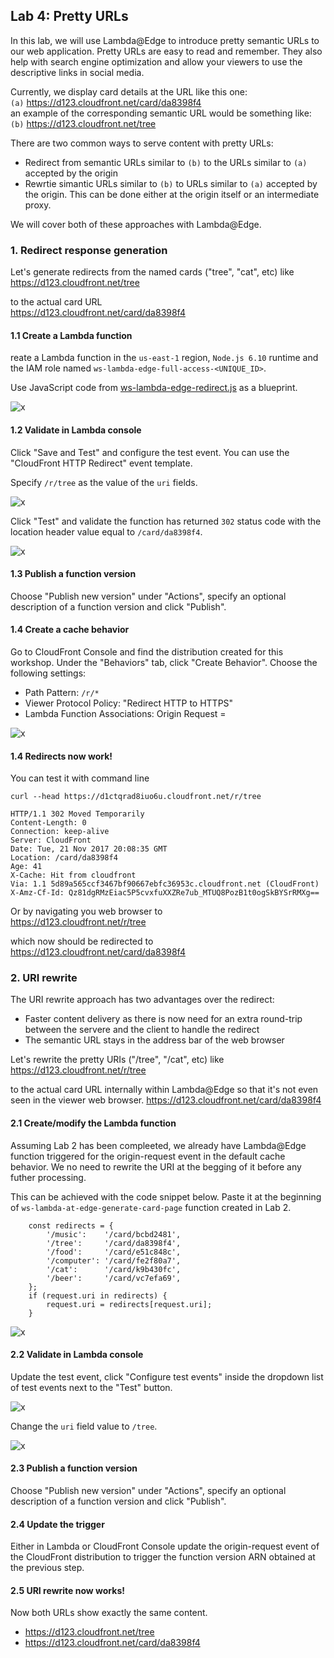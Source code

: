 ## Lab 4: Pretty URLs

In this lab, we will use Lambda@Edge to introduce pretty semantic URLs to our web application. Pretty URLs are easy to read and remember. They also help with search engine optimization and allow your viewers to use the descriptive links in social media.

Currently, we display card details at the URL like this one:  
`(a)` https://d123.cloudfront.net/card/da8398f4  
an example of the corresponding semantic URL would be something like:  
`(b)` https://d123.cloudfront.net/tree

There are two common ways to serve content with pretty URLs:
* Redirect from semantic URLs similar to `(b)` to the URLs similar to `(a)` accepted by the origin
* Rewrtie simantic URLs similar to `(b)` to URLs similar to `(a)` accepted by the origin. This can be done either at the origin itself or an intermediate proxy.

We will cover both of these approaches with Lambda@Edge.

### 1. Redirect response generation

Let's generate redirects from the named cards ("tree", "cat", etc) like  
https://d123.cloudfront.net/tree  

to the actual card URL  
https://d123.cloudfront.net/card/da8398f4

#### 1.1 Create a Lambda function

reate a Lambda function in the `us-east-1` region, `Node.js 6.10` runtime and the IAM role named `ws-lambda-edge-full-access-<UNIQUE_ID>`.

Use JavaScript code from [ws-lambda-edge-redirect.js](./ws-lambda-edge-redirect.js) as a blueprint.

![x](./img/01-create-function.png)

#### 1.2 Validate in Lambda console

Click "Save and Test" and configure the test event. You can use the "CloudFront HTTP Redirect" event template. 

Specify `/r/tree` as the value of the `uri` fields.

![x](./img/03-configure-test-object.png)

Click "Test" and validate the function has returned `302` status code with the location header value equal to `/card/da8398f4`.

![x](./img/04-test-invoke-successful.png)

#### 1.3 Publish a function version

Choose "Publish new version" under "Actions", specify an optional description of a function version and click "Publish".

#### 1.4 Create a cache behavior

Go to CloudFront Console and find the distribution created for this workshop. Under the "Behaviors" tab, click "Create Behavior". Choose the following settings:
* Path Pattern: `/r/*`
* Viewer Protocol Policy: "Redirect HTTP to HTTPS"
* Lambda Function Associations: Origin Request = <lambda version ARN from the previous step>
  
![x](./img/05-create-cache-behavior.png)

#### 1.4 Redirects now work!

You can test it with command line

```
curl --head https://d1ctqrad8iuo6u.cloudfront.net/r/tree

HTTP/1.1 302 Moved Temporarily
Content-Length: 0
Connection: keep-alive
Server: CloudFront
Date: Tue, 21 Nov 2017 20:08:35 GMT
Location: /card/da8398f4
Age: 41
X-Cache: Hit from cloudfront
Via: 1.1 5d89a565ccf3467bf90667ebfc36953c.cloudfront.net (CloudFront)
X-Amz-Cf-Id: Qz81dgRMzEiac5P5cvxfuXXZRe7ub_MTUQ8PozB1t0ogSkBYSrRMXg==
```

Or by navigating you web browser to  
https://d123.cloudfront.net/r/tree  

which now should be redirected to  
https://d123.cloudfront.net/card/da8398f4  

### 2. URI rewrite

The URI rewrite approach has two advantages over the redirect:
* Faster content delivery as there is now need for an extra round-trip between the servere and the client to handle the redirect
* The semantic URL stays in the address bar of the web browser

Let's rewrite the pretty URIs ("/tree", "/cat", etc) like  
https://d123.cloudfront.net/r/tree  

to the actual card URL internally within Lambda@Edge so that it's not even seen in the viewer web browser.
https://d123.cloudfront.net/card/da8398f4


#### 2.1 Create/modify the Lambda function

Assuming Lab 2 has been compleeted, we already have Lambda@Edge function triggered for the origin-request event in the default cache behavior. We no need to rewrite the URI at the begging of it before any futher processing.

This can be achieved with the code snippet below. Paste it at the beginning of `ws-lambda-at-edge-generate-card-page` function created in Lab 2.

```
    const redirects = {
        '/music':    '/card/bcbd2481',
        '/tree':     '/card/da8398f4',
        '/food':     '/card/e51c848c',
        '/computer': '/card/fe2f80a7',
        '/cat':      '/card/k9b430fc',
        '/beer':     '/card/vc7efa69',
    };
    if (request.uri in redirects) {
        request.uri = redirects[request.uri];
    }
```

![x](./img/11-modify-function.png)

#### 2.2 Validate in Lambda console

Update the test event, click "Configure test events" inside the dropdown list of test events next to the "Test" button.

![x](./img/12-configure-test-event.png)

Change the `uri` field value to `/tree`.

![x](./img/13-configure-test-event.png)

#### 2.3 Publish a function version

Choose "Publish new version" under "Actions", specify an optional description of a function version and click "Publish".

#### 2.4 Update the trigger

Either in Lambda or CloudFront Console update the origin-request event of the CloudFront distribution to trigger the function version ARN obtained at the previous step.

#### 2.5 URI rewrite now works!

Now both URLs show exactly the same content.

* https://d123.cloudfront.net/tree
* https://d123.cloudfront.net/card/da8398f4  
